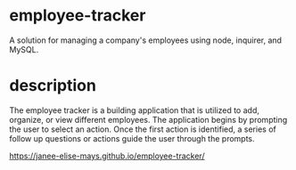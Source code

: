 # employee-tracker
A solution for managing a company's employees using node, inquirer, and MySQL.

# description
 The employee tracker is a building application that is utilized to add, organize, or view different employees. The application begins by prompting the user to select an action. Once the first action is identified, a series of follow up questions or actions guide the user through the prompts. 

 

https://janee-elise-mays.github.io/employee-tracker/
